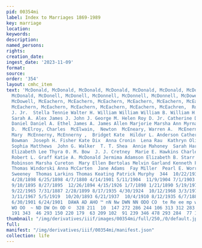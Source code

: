 ```yaml
---
pid: 00354mi
label: Index to Marriages 1869-1989
key: marriage
location: 
keywords: 
description: 
named_persons: 
rights: 
creation_date: 
ingest_date: '2023-11-09'
format: 
source: 
order: '354'
layout: cmhc_item
text: 'McDonald, McDonald, McDonald, McDonald, McDonald, McDonald, McDonald, McDonald,
  McDonald, McDonell, McDonell, McDonnell, McDonnell, McDonnell, McDowell, McDowell,
  McDowell, McEachern, McEachern, McEachern, McEachern, McEachern, McEachern, McEachern,
  McEachern, McEachern, McEachern, McEachern, McEachern, McEachren,  Robert R.  Roderick
  J. Jr.  Stella Tennie Walter H. William William William B. William H. Katie Mary
  Sarah A. Alex James J. John J. George M. Helen Roy D. Jr. Catherine Danette M. Daniel
  Daniel Daniel A. Ethel James A. James Allen Marjorie Marsha Ann Myrna Mae Norman
  D.  McElroy, Charles  McElwain,  Newton  McEneary, Warren A.  McEnerney ;  John  McEnerny,
  Mary  McEnnerny, McEnnerny ,  Bridget Kate  Hildur L. Anderson Catherine Croke  John
  Bowman  Joseph H. Fisher Kate Dix  Anna Cronin  Lena Rau  Kathryn Oliver (Mrs. )
  Sophia Matthews  John G. Walker  T. T. Shea  Annie Mahoney  Sarah Harkins Victoria
  Elizabeth Lee Thyra 0. M. Bow  J. J. Cretney  Marie E. Hawkins Charles M. Craven
  Robert L. Graff Katie A. McDonald Jermima Adamson Elizabeth B. Starr George E. V.
  Robinson Marsha Cureton  Mary Ellen Bertolas Melvin Garland Kenneth F. MacLennan
  Thomas Windorski Anna McCarten  Jane Adams  Fay Miller  Pearl E. Worrell Fern Hamilton  Annie
  Sweeney  Thomas Larkins Thomas Keating Patrick Murphy  344  10/22/1936 7/10/1929
  4/28/1898 6/25/1898 4/7/1880 4/14/1901 5/11/1904  11/9/1904 7/1/1903  12/22/1919
  9/10/1895 8/27/1895  12/26/1894 4/15/1926 1/7/1898 1/21/1890 5/19/1971 5/4/1918
  9/22/1965 7/31/1887 2/28/1899 8/17/1935 4/30/1924  10/12/1968 3/3/1973 6/5/1941  12/19/1970
  3/11/1967 5/5/1919  10/20/1893 6/21/1937  10/4/1910 8/12/1935 6/7/1886 2/17/1890
  6/30/1901 6/24/1901  DAWA AD AHO ™ nN Nw DWN NN ODO CO  te Re ee mp wo WO FP PH
  WO OO  ~ ND DW On OD ©  328 211  10  147 272 286 244 106 313 312 283 168 392  74  71
  191 343  46 293 150 220 179  63 209 102  91 239 346 478 293 284  77 156 155    '
thumbnail: "/img/derivatives/iiif/images/00354mi/full/250,/0/default.jpg"
full: 
manifest: "/img/derivatives/iiif/00354mi/manifest.json"
collection: life
---
```

